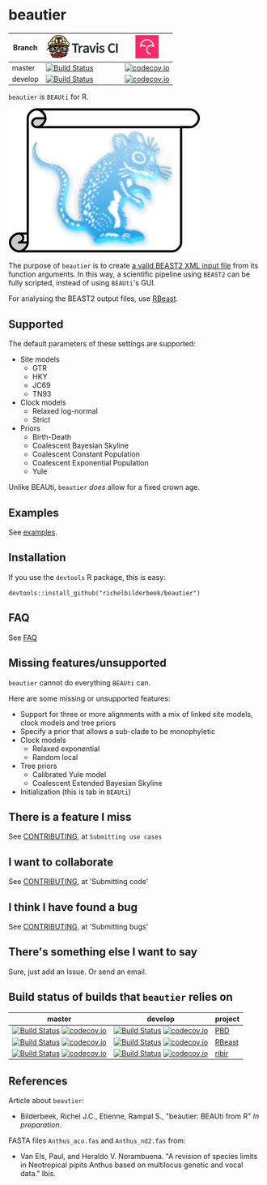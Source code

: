 # beautier

Branch|[![Travis CI logo](pics/TravisCI.png)](https://travis-ci.org)|[![Codecov logo](pics/Codecov.png)](https://www.codecov.io)
---|---|---
master|[![Build Status](https://travis-ci.org/richelbilderbeek/beautier.svg?branch=master)](https://travis-ci.org/richelbilderbeek/beautier)|[![codecov.io](https://codecov.io/github/richelbilderbeek/beautier/coverage.svg?branch=master)](https://codecov.io/github/richelbilderbeek/beautier/branch/master)
develop|[![Build Status](https://travis-ci.org/richelbilderbeek/beautier.svg?branch=develop)](https://travis-ci.org/richelbilderbeek/beautier)|[![codecov.io](https://codecov.io/github/richelbilderbeek/beautier/coverage.svg?branch=develop)](https://codecov.io/github/richelbilderbeek/beautier/branch/develop)

`beautier` is `BEAUti` for R.

![beautier logo](pics/beautier_logo.png)

The purpose of `beautier` is to create 
[a valid BEAST2 XML input file](inst/extdata/2_4.xml)
from its function arguments. In this way, a scientific pipeline using 
`BEAST2` can be fully scripted, instead of using `BEAUti`'s GUI.

For analysing the BEAST2 output files, use [RBeast](https://github.com/beast-dev/RBeast).

## Supported

The default parameters of these settings are supported:

 * Site models
   * GTR
   * HKY
   * JC69
   * TN93
 * Clock models
   * Relaxed log-normal
   * Strict
 * Priors
   * Birth-Death
   * Coalescent Bayesian Skyline
   * Coalescent Constant Population
   * Coalescent Exponential Population
   * Yule

Unlike BEAUti, `beautier` *does* allow for a fixed crown age.

## Examples

See [examples](examples.md).

## Installation

If you use the `devtools` R package, this is easy:

```
devtools::install_github("richelbilderbeek/beautier")
```

## FAQ

See [FAQ](Faq.md)

## Missing features/unsupported

`beautier` cannot do everything `BEAUti` can. 

Here are some missing or unsupported features:

 * Support for three or more alignments with a mix of linked site models, clock models and tree priors
 * Specify a prior that allows a sub-clade to be monophyletic 
 * Clock models
   * Relaxed exponential
   * Random local
 * Tree priors
   * Calibrated Yule model
   * Coalescent Extended Bayesian Skyline
 * Initialization (this is tab in `BEAUti`)

## There is a feature I miss

See [CONTRIBUTING](CONTRIBUTING.md), at `Submitting use cases`

## I want to collaborate

See [CONTRIBUTING](CONTRIBUTING.md), at 'Submitting code'

## I think I have found a bug

See [CONTRIBUTING](CONTRIBUTING.md), at 'Submitting bugs' 

## There's something else I want to say

Sure, just add an Issue. Or send an email.

## Build status of builds that `beautier` relies on

master|develop|project
---|---|---
[![Build Status](https://travis-ci.org/rsetienne/PBD.svg?branch=master)](https://travis-ci.org/rsetienne/PBD) [![codecov.io](https://codecov.io/github/rsetienne/PBD/coverage.svg?branch=master)](https://codecov.io/github/rsetienne/PBD?branch=master) | [![Build Status](https://travis-ci.org/rsetienne/PBD.svg?branch=develop)](https://travis-ci.org/rsetienne/PBD) [![codecov.io](https://codecov.io/github/rsetienne/PBD/coverage.svg?branch=master)](https://codecov.io/github/rsetienne/PBD?branch=master) | [PBD](https://github.com/rsetienne/PBD)
[![Build Status](https://travis-ci.org/beast-dev/RBeast.svg?branch=master)](https://travis-ci.org/beast-dev/RBeast) [![codecov.io](https://codecov.io/github/beast-dev/RBeast/coverage.svg?branch=master)](https://codecov.io/github/beast-dev/RBeast?branch=master) | [![Build Status](https://travis-ci.org/beast-dev/RBeast.svg?branch=develop)](https://travis-ci.org/beast-dev/RBeast) [![codecov.io](https://codecov.io/github/beast-dev/RBeast/coverage.svg?branch=master)](https://codecov.io/github/beast-dev/RBeast?branch=master) | [RBeast](https://github.com/beast-dev/RBeast)
[![Build Status](https://travis-ci.org/richelbilderbeek/ribir.svg?branch=master)](https://travis-ci.org/richelbilderbeek/ribir) [![codecov.io](https://codecov.io/github/richelbilderbeek/ribir/coverage.svg?branch=master)](https://codecov.io/github/richelbilderbeek/ribir?branch=master) | [![Build Status](https://travis-ci.org/richelbilderbeek/ribir.svg?branch=develop)](https://travis-ci.org/richelbilderbeek/ribir) [![codecov.io](https://codecov.io/github/richelbilderbeek/ribir/coverage.svg?branch=master)](https://codecov.io/github/richelbilderbeek/ribir?branch=master) | [ribir](https://github.com/richelbilderbeek/ribir)

## References

Article about `beautier`:

 * Bilderbeek, Richel J.C., Etienne, Rampal S., "beautier: BEAUti from R" *In preparation*.

FASTA files `Anthus_aco.fas` and `Anthus_nd2.fas` from:
 
 * Van Els, Paul, and Heraldo V. Norambuena. "A revision of species limits in Neotropical pipits Anthus based on multilocus genetic and vocal data." Ibis.
